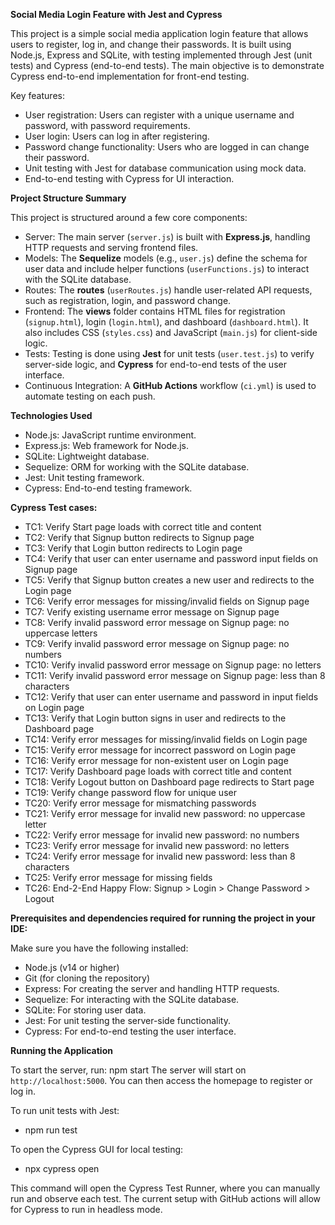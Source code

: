 **Social Media Login Feature with Jest and Cypress**

This project is a simple social media application login feature that allows users to register, log in, and change their passwords. It is built using Node.js, Express and SQLite, with testing implemented through Jest (unit tests) and Cypress (end-to-end tests).
The main objective is to demonstrate Cypress end-to-end implementation for front-end testing. 

Key features:
- User registration: Users can register with a unique username and password, with password requirements.
- User login: Users can log in after registering.
- Password change functionality: Users who are logged in can change their password.
- Unit testing with Jest for database communication using mock data.
- End-to-end testing with Cypress for UI interaction.

**Project Structure Summary**

This project is structured around a few core components:
- Server: The main server (`server.js`) is built with **Express.js**, handling HTTP requests and serving frontend files.
- Models: The **Sequelize** models (e.g., `user.js`) define the schema for user data and include helper functions (`userFunctions.js`) to interact with the SQLite database.
- Routes: The **routes** (`userRoutes.js`) handle user-related API requests, such as registration, login, and password change.
- Frontend: The **views** folder contains HTML files for registration (`signup.html`), login (`login.html`), and dashboard (`dashboard.html`). It also includes CSS (`styles.css`) and JavaScript (`main.js`) for client-side logic.
- Tests: Testing is done using **Jest** for unit tests (`user.test.js`) to verify server-side logic, and **Cypress** for end-to-end tests of the user interface.
- Continuous Integration: A **GitHub Actions** workflow (`ci.yml`) is used to automate testing on each push.


**Technologies Used**
- Node.js: JavaScript runtime environment.
- Express.js: Web framework for Node.js.
- SQLite: Lightweight database.
- Sequelize: ORM for working with the SQLite database.
- Jest: Unit testing framework.
- Cypress: End-to-end testing framework.

  
**Cypress Test cases:**
- TC1: Verify Start page loads with correct title and content 
- TC2: Verify that Signup button redirects to Signup page 
- TC3: Verify that Login button redirects to Login page 
- TC4: Verify that user can enter username and password input fields on Signup page
- TC5: Verify that Signup button creates a new user and redirects to the Login page
- TC6: Verify error messages for missing/invalid fields on Signup page 
- TC7: Verify existing username error message on Signup page
- TC8: Verify invalid password error message on Signup page: no uppercase letters
- TC9: Verify invalid password error message on Signup page: no numbers
- TC10: Verify invalid password error message on Signup page: no letters
- TC11: Verify invalid password error message on Signup page: less than 8 characters
- TC12: Verify that user can enter username and password in input fields on Login page
- TC13: Verify that Login button signs in user and redirects to the Dashboard page 
- TC14: Verify error messages for missing/invalid fields on Login page 
- TC15: Verify error message for incorrect password on Login page 
- TC16: Verify error message for non-existent user on Login page 
- TC17: Verify Dashboard page loads with correct title and content 
- TC18: Verify Logout button on Dashboard page redirects to Start page
- TC19: Verify change password flow for unique user
- TC20: Verify error message for mismatching passwords 
- TC21: Verify error message for invalid new password: no uppercase letter
- TC22: Verify error message for invalid new password: no numbers
- TC23: Verify error message for invalid new password: no letters
- TC24: Verify error message for invalid new password: less than 8 characters
- TC25: Verify error message for missing fields
- TC26: End-2-End Happy Flow: Signup > Login > Change Password > Logout 

**Prerequisites and dependencies required for running the project in your IDE:**

Make sure you have the following installed:
- Node.js (v14 or higher)
- Git (for cloning the repository)
- Express: For creating the server and handling HTTP requests.
- Sequelize: For interacting with the SQLite database.
- SQLite: For storing user data.
- Jest: For unit testing the server-side functionality.
- Cypress: For end-to-end testing the user interface.

**Running the Application**

To start the server, run:
npm start
The server will start on `http://localhost:5000`. You can then access the homepage to register or log in.

To run unit tests with Jest:
- npm run test

To open the Cypress GUI for local testing:
- npx cypress open

This command will open the Cypress Test Runner, where you can manually run and observe each test. The current setup with GitHub actions will allow for Cypress to run in headless mode. 

